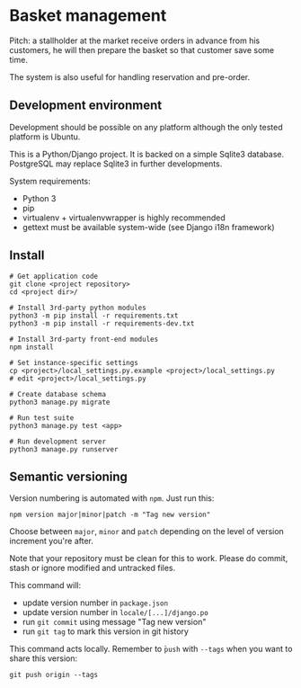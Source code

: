 Basket management
=================

Pitch: a stallholder at the market receive orders in advance from his customers,
he will then prepare the basket so that customer save some time.

The system is also useful for handling reservation and pre-order.


Development environment
-----------------------

Development should be possible on any platform although the only tested
platform is Ubuntu.

This is a Python/Django project. It is backed on a simple Sqlite3 database.
PostgreSQL may replace Sqlite3 in further developments.

System requirements:

* Python 3
* pip
* virtualenv + virtualenvwrapper is highly recommended
* gettext must be available system-wide (see Django i18n framework)


Install
-------

    # Get application code
    git clone <project repository>
    cd <project dir>/

    # Install 3rd-party python modules
    python3 -m pip install -r requirements.txt
    python3 -m pip install -r requirements-dev.txt

    # Install 3rd-party front-end modules
    npm install

    # Set instance-specific settings
    cp <project>/local_settings.py.example <project>/local_settings.py
    # edit <project>/local_settings.py

    # Create database schema
    python3 manage.py migrate

    # Run test suite
    python3 manage.py test <app>

    # Run development server
    python3 manage.py runserver


Semantic versioning
-------------------

Version numbering is automated with `npm`. Just run this:

    npm version major|minor|patch -m "Tag new version"

Choose between `major`, `minor` and `patch` depending on the level of version
increment you're after.

Note that your repository must be clean for this to work. Please do commit,
stash or ignore modified and untracked files.

This command will:
* update version number in `package.json`
* update version number in `locale/[...]/django.po`
* run `git commit` using message "Tag new version"
* run `git tag` to mark this version in git history

This command acts locally. Remember to ̀`push` with `--tags` when you want to
share this version:

    git push origin --tags
